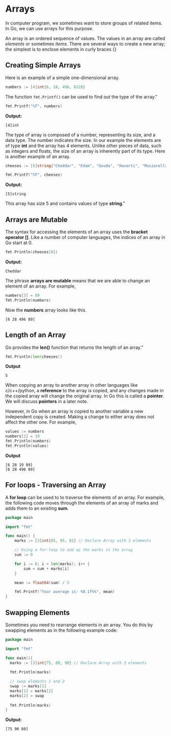 # Arrays
In computer program, we sometimes want to store groups of related items. In Go, we can use arrays for this purpose.

An array is an ordered sequence of values.  The values in an array are called _elements_ or sometimes _items_. There are several ways to create a new array; the simplest is to enclose elements in curly braces {}

## Creating Simple Arrays

Here is an example of a simple one-dimensional array.

```go
numbers := [4]int{6, 28, 496, 8128}
```

The function ```fmt.Printf()``` can be used to find out the type of the array."

```go
fmt.Printf("%T", numbers)
```
**Output:**
```
[4]int
```

The type of array is composed of a number, representing its size, and a data type.  The number indicates the size. In our example the elements are of type **int** and the array has 4 elements.  Unlike other pieces of data, such as integers and floats, the size of an array is inherently part of its type.  Here is another example of an array.

```go
cheeses := [5]string{"Cheddar", "Edam", "Gouda", "Havarti", "Mozzarella"}

fmt.Printf("%T", cheeses)
```

**Output:**
```
[5]string
```

This array has size 5 and contains values of type **string**."

## Arrays are Mutable

The syntax for accessing the elements of an array uses the **bracket operator []**.  Like a number of computer languages, the indices of an array in Go start at 0.

```go
fmt.Println(cheeses[0])
```

**Output:**
```
Cheddar
```

The phrase **arrays are mutable** means that we are able to change an element of an array.  For example,

```go
numbers[3] = 89
fmt.Println(numbers)
```

Now the **numbers** array looks like this.

```
[6 28 496 89]
```

## Length of an Array

Go provides the **len()** function that returns the length of an array."

```go
fmt.Println(len(cheeses))
```

**Output**
```
5
```

When copying an array to another array in other languages like c/c++/python, a **reference** to the array is copied, and any changes made in the copied array will change the original array.  In Go this is called a **pointer**.  We will discuss **pointers** in a later note.

However, in Go when an array is copied to another variable a new independent copy is created.  Making a change to either array does not affect the other one.  For example,

```go
values := numbers
numbers[2] = 19
fmt.Println(numbers)
fmt.Println(values)
```

**Output**
```
[6 28 19 89]
[6 28 496 89]
```

## For loops - Traversing an Array

A **for loop** can be used to to traverse the elements of an array. For example, the following code moves through the elements of an array of marks and adds them to an existing **sum**.  

```go
package main

import "fmt"

func main() {
	marks := [3]int{85, 95, 82} // Declare Array with 3 elements

	// Using a for-loop to add up the marks in the array
	sum := 0

	for i := 0; i < len(marks); i++ {
		sum = sum + marks[i]
	}

	mean := float64(sum) / 3

	fmt.Printf("Your average is: %0.1f%%", mean)
}
```

## Swapping Elements

Sometimes you need to rearrange elements in an array. You do this by swapping elements as in the following example code:

```go
package main

import "fmt"

func main(){
  marks := [3]int{75, 80, 90} // Declare Array with 3 elements
  
  fmt.Println(marks)

  // swap elements 1 and 2
  swap := marks[1]
  marks[1] = marks[2]
  marks[2] = swap
  
  fmt.Println(marks)
}
```

**Output:**
```
[75 90 80]
```